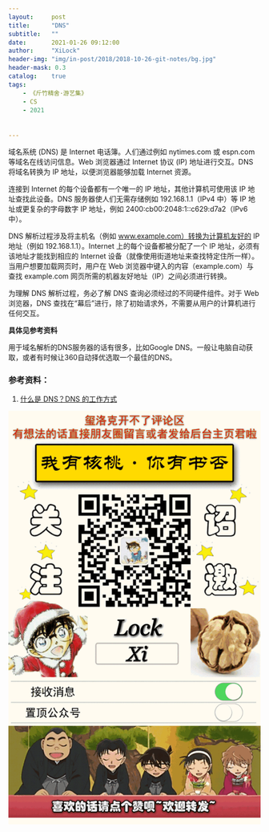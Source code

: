 ```yaml
---
layout:     post
title:      "DNS"
subtitle:   ""
date:       2021-01-26 09:12:00
author:     "XiLock"
header-img: "img/in-post/2018/2018-10-26-git-notes/bg.jpg"
header-mask: 0.3
catalog:    true
tags:
    - 《斤竹精舍·游艺集》
    - CS
    - 2021


---
```


域名系统 (DNS) 是 Internet 电话簿。人们通过例如 nytimes.com 或 espn.com 等域名在线访问信息。Web 浏览器通过 Internet 协议 (IP) 地址进行交互。DNS 将域名转换为 IP 地址，以便浏览器能够加载 Internet 资源。

连接到 Internet 的每个设备都有一个唯一的 IP 地址，其他计算机可使用该 IP 地址查找此设备。DNS 服务器使人们无需存储例如 192.168.1.1（IPv4 中）等 IP 地址或更复杂的字母数字 IP 地址，例如 2400:cb00:2048:1::c629:d7a2（IPv6 中）。

DNS 解析过程涉及将主机名（例如 www.example.com）转换为计算机友好的 IP 地址（例如 192.168.1.1）。Internet 上的每个设备都被分配了一个 IP 地址，必须有该地址才能找到相应的 Internet 设备（就像使用街道地址来查找特定住所一样）。当用户想要加载网页时，用户在 Web 浏览器中键入的内容（example.com）与查找 example.com 网页所需的机器友好地址（IP）之间必须进行转换。

为理解 DNS 解析过程，务必了解 DNS 查询必须经过的不同硬件组件。对于 Web 浏览器，DNS 查找在“幕后”进行，除了初始请求外，不需要从用户的计算机进行任何交互。

**具体见参考资料**

用于域名解析的DNS服务器的话有很多，比如Google DNS。一般让电脑自动获取，或者有时候让360自动择优选取一个最佳的DNS。

### 参考资料：
1. [什么是 DNS？DNS 的工作方式](https://www.cloudflare.com/zh-cn/learning/dns/what-is-dns/)

![](/img/wc-tail.GIF)